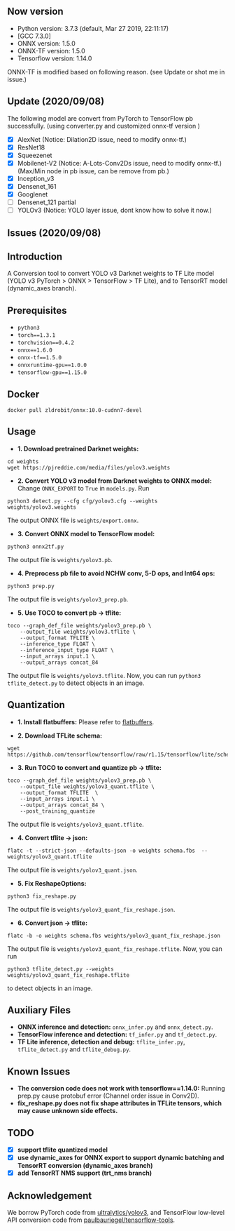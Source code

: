 ## Now version
- Python version: 3.7.3 (default, Mar 27 2019, 22:11:17) 
- [GCC 7.3.0]
- ONNX version: 1.5.0
- ONNX-TF version: 1.5.0
- Tensorflow version: 1.14.0

ONNX-TF is modified based on following reason. (see Update or shot me in issue.)

## Update (2020/09/08)
The following model are convert from PyTorch to TensorFlow pb successfully. (using converter.py and customized onnx-tf version )
- [x] AlexNet (Notice: Dilation2D issue, need to modify onnx-tf.)
- [x] ResNet18
- [x] Squeezenet
- [x] Mobilenet-V2 (Notice: A-Lots-Conv2Ds issue, need to modify onnx-tf.) (Max/Min node in pb issue, can be remove from pb.)
- [x] Inception_v3
- [x] Densenet_161
- [x] Googlenet
- [ ] Densenet_121 partial 
- [ ] YOLOv3 (Notice: YOLO layer issue, dont know how to solve it now.)

## Issues (2020/09/08)

## Introduction
A Conversion tool to convert YOLO v3 Darknet weights to TF Lite model (YOLO v3 PyTorch > ONNX > TensorFlow > TF Lite), and to TensorRT model (dynamic_axes branch).

## Prerequisites
- `python3`
- `torch==1.3.1`
- `torchvision==0.4.2`
- `onnx==1.6.0`
- `onnx-tf==1.5.0`
- `onnxruntime-gpu==1.0.0`
- `tensorflow-gpu==1.15.0`

## Docker
`docker pull zldrobit/onnx:10.0-cudnn7-devel`

## Usage
- **1. Download pretrained Darknet weights:**
```
cd weights
wget https://pjreddie.com/media/files/yolov3.weights 
```

- **2. Convert YOLO v3 model from Darknet weights to ONNX model:** 
Change `ONNX_EXPORT` to `True` in `models.py`. Run 
```
python3 detect.py --cfg cfg/yolov3.cfg --weights weights/yolov3.weights
```
The output ONNX file is `weights/export.onnx`.

- **3. Convert ONNX model to TensorFlow model:**
```
python3 onnx2tf.py
``` 
The output file is `weights/yolov3.pb`.

- **4. Preprocess pb file to avoid NCHW conv, 5-D ops, and Int64 ops:**
```
python3 prep.py
``` 
The output file is `weights/yolov3_prep.pb`.

- **5. Use TOCO to convert pb -> tflite:**
```
toco --graph_def_file weights/yolov3_prep.pb \
    --output_file weights/yolov3.tflite \
    --output_format TFLITE \
    --inference_type FLOAT \
    --inference_input_type FLOAT \
    --input_arrays input.1 \
    --output_arrays concat_84
```
The output file is `weights/yolov3.tflite`.
Now, you can run `python3 tflite_detect.py` to detect objects in an image.

## Quantization
- **1. Install flatbuffers:**
Please refer to [flatbuffers](https://google.github.io/flatbuffers/flatbuffers_guide_building.html).

- **2. Download TFLite schema:**
```
wget https://github.com/tensorflow/tensorflow/raw/r1.15/tensorflow/lite/schema/schema.fbs
```

- **3. Run TOCO to convert and quantize pb -> tflite:**
```
toco --graph_def_file weights/yolov3_prep.pb \
    --output_file weights/yolov3_quant.tflite \
    --output_format TFLITE  \
    --input_arrays input.1 \
    --output_arrays concat_84 \
    --post_training_quantize
```
The output file is `weights/yolov3_quant.tflite`.

- **4. Convert tflite -> json:**
```
flatc -t --strict-json --defaults-json -o weights schema.fbs  -- weights/yolov3_quant.tflite
```
The output file is `weights/yolov3_quant.json`.

- **5. Fix ReshapeOptions:**
```
python3 fix_reshape.py
```
The output file is `weights/yolov3_quant_fix_reshape.json`.

- **6. Convert json -> tflite:**
```
flatc -b -o weights schema.fbs weights/yolov3_quant_fix_reshape.json
```
The output file is `weights/yolov3_quant_fix_reshape.tflite`.
Now, you can run 
```
python3 tflite_detect.py --weights weights/yolov3_quant_fix_reshape.tflite
``` 
to detect objects in an image.

## Auxiliary Files
- **ONNX inference and detection:** `onnx_infer.py` and `onnx_detect.py`.
- **TensorFlow inference and detection:** `tf_infer.py` and `tf_detect.py`.
- **TF Lite inference, detection and debug:** `tflite_infer.py`, `tflite_detect.py` 
and `tflite_debug.py`.

## Known Issues
- **The conversion code does not work with tensorflow==1.14.0:** Running prep.py cause protobuf error (Channel order issue in Conv2D).
- **fix_reshape.py does not fix shape attributes in TFLite tensors, which may cause unknown side effects.**

## TODO
- [x] **support tflite quantized model**
- [x] **use dynamic_axes for ONNX export to support dynamic batching and TensorRT conversion (dynamic_axes branch)**
- [x] **add TensorRT NMS support (trt_nms branch)**

## Acknowledgement
We borrow PyTorch code from [ultralytics/yolov3](https://github.com/ultralytics/yolov3), 
and TensorFlow low-level API conversion code from [paulbauriegel/tensorflow-tools](https://github.com/paulbauriegel/tensorflow-tools).
  

